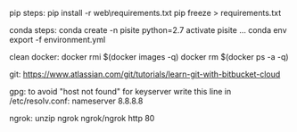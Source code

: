 pip steps:
pip install -r web\requirements.txt
pip freeze > requirements.txt

conda steps:
conda create -n pisite python=2.7
activate pisite
...
conda env export -f environment.yml

clean docker:
docker rmi $(docker images -q)
docker rm $(docker ps -a -q)

git:
https://www.atlassian.com/git/tutorials/learn-git-with-bitbucket-cloud

gpg:
to avoid "host not found" for keyserver write this line in /etc/resolv.conf:
nameserver 8.8.8.8

ngrok:
unzip ngrok
ngrok/ngrok http 80